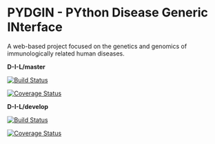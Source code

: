 # PYDGIN - PYthon Disease Generic INterface

A web-based project focused on the genetics and genomics of immunologically related human diseases.

**D-I-L/master**

[![Build Status](https://travis-ci.org/D-I-L/pydgin.svg?branch=master)](https://travis-ci.org/D-I-L/pydgin)

[![Coverage Status](https://coveralls.io/repos/github/D-I-L/pydgin/badge.svg?branch=master)](https://coveralls.io/github/D-I-L/pydgin?branch=master)

**D-I-L/develop**

[![Build Status](https://travis-ci.org/D-I-L/pydgin.svg?branch=develop)](https://travis-ci.org/D-I-L/pydgin)

[![Coverage Status](https://coveralls.io/repos/github/D-I-L/pydgin/badge.svg?branch=develop)](https://coveralls.io/github/D-I-L/pydgin?branch=develop)

